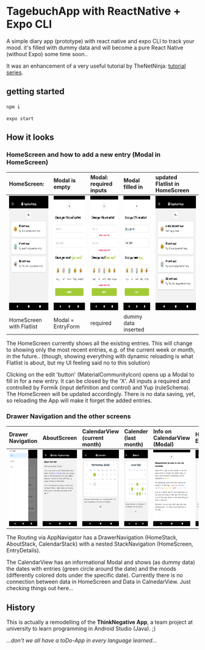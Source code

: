 # TagebuchApp with ReactNative + Expo CLI

A simple diary app (prototype) with react native and expo CLI to track your mood. it's filled with dummy data and will become a pure React Native (without Expo) some time soon..

It was an enhancement of a very useful tutorial by TheNetNinja: [tutorial series](https://www.youtube.com/watch?v=ur6I5m2nTvk&list=PL4cUxeGkcC9ixPU-QkScoRBVxtPPzVjrQ&index=1).


## getting started

`npm i`

`expo start`


## How it looks

### HomeScreen and how to add a new entry (Modal in HomeScreen)

| HomeScreen: | Modal is empty | Modal: required inputs | Modal filled in | updated Flatlist in HomeScreen |
|:------------|:---------------|:-----------------------|:----------------|:-------------------------------|
| <img src="https://github.com/anneKoethke/tagebuch/blob/master/assets/examplePics/01-HomeScreen.png" height="300"> | <img src="https://github.com/anneKoethke/tagebuch/blob/master/assets/examplePics/02-ModalEntryFrom_empty.png" height="300"> | <img src="https://github.com/anneKoethke/tagebuch/blob/master/assets/examplePics/03-ModalEntryForm_required.png" height="300"> | <img src="https://github.com/anneKoethke/tagebuch/blob/master/assets/examplePics/04-ModalEntryForm_with_data.png" height="300"> | <img src="https://github.com/anneKoethke/tagebuch/blob/master/assets/examplePics/05-updated_HomeScreen.png" height="300"> |  |
| HomeScreen with Flatlist | Modal = EntryForm | required | dummy data inserted ||

The HomeScreen currently shows all the existing entries. This will change to showing only the most recent entries, e.g. of the current week or month, in the future.. (though, showing everything with dynamic reloading is what Flatlist is about, but my UI feeling said no to this solution)

Clicking on the edit 'button' (MaterialCommunityIcon) opens up a Modal to fill in for a new entry. It can be closed by the 'X'. All inputs a required and controlled by Formik (input definition and control) and Yup (ruleSchema). The HomeScreen will be updated accordingly. There is no data saving, yet, so reloading the App will make it forget the added entries.


### Drawer Navigation and the other screens

| Drawer Navigation | AboutScreen | CalendarView (current month) | Calender (last month)  | Info on CalendarView (Modal) | HomeScreen: EntryDetails |
|:------------------|:------------|:-----------------------------|:-----------------------|:-----------------------------|:-------------------------|
| <img src="https://github.com/anneKoethke/tagebuch/blob/master/assets/examplePics/06-DrawerNavigation.png" height="200"> | <img src="https://github.com/anneKoethke/tagebuch/blob/master/assets/examplePics/07-AboutScreen.png" height="200"> | <img src="https://github.com/anneKoethke/tagebuch/blob/master/assets/examplePics/08-CalendarView.png" height="200"> | <img src="https://github.com/anneKoethke/tagebuch/blob/master/assets/examplePics/09-CalendarView_last_month.png" height="200"> | <img src="https://github.com/anneKoethke/tagebuch/blob/master/assets/examplePics/10-ModalCalendarInfo.png" height="200"> | <img src="https://github.com/anneKoethke/tagebuch/blob/master/assets/examplePics/09-CalendarView_last_month.png" height="200"> | <img src="https://github.com/anneKoethke/tagebuch/blob/master/assets/examplePics/11-EntryDetails.png" height="200"> |


The Routing via AppNavigator has a DrawerNavigation (HomeStack, AboutStack, CalendarStack) with a nested StackNavigation (HomeScreen, EntryDetails).

The CalendarView has an informational Modal and shows (as dummy data) the dates with entries (green circle around the date) and the moods (differently colored dots under the specific date). Currently there is no connection between data in HomeScreen and Data in CalnedarView. Just checking things out here...


## History

This is actually a remodelling of the **ThinkNegative App**, a team project at university to learn programming in Android Studio (Java). ;)

*...don't we all have a toDo-App in every language learned...*
